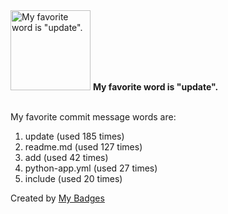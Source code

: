 <img src="https://github.com/my-badges/my-badges/blob/master/src/all-badges/favorite-word/favorite-word.png?raw=true" alt="My favorite word is &quot;update&quot;." title="My favorite word is &quot;update&quot;." width="128">
<strong>My favorite word is &quot;update&quot;.</strong>
<br><br>

My favorite commit message words are:

1. update (used 185 times)
2. readme.md (used 127 times)
3. add (used 42 times)
4. python-app.yml (used 27 times)
5. include (used 20 times)


Created by <a href="https://github.com/my-badges/my-badges">My Badges</a>